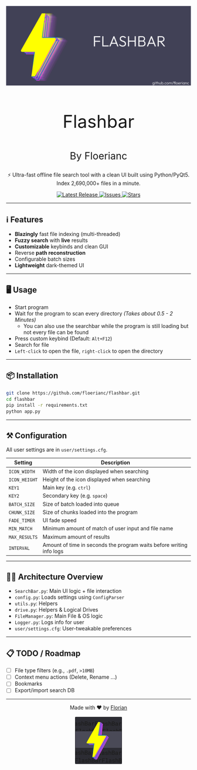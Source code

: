 <img src="assets/banner.png">

<br>
<br>
<p align="center" style="font-size: 36pt">Flashbar</p>
<p align="center" style="font-size: 20pt">By Floerianc</p>

<p align="center"> ⚡ Ultra-fast offline file search tool with a clean UI built using Python/PyQt5.<br>
Index 2,690,000+ files in a minute.
</p>

<p align="center">
    <a href="https://github.com/Floerianc/Flashbar/releases">
        <img src="https://img.shields.io/github/v/release/Floerianc/Flashbar?label=Latest%20Release&style=flat-square" alt="Latest Release">
    </a>
    <a href="https://github.com/Floerianc/FlashBar/issues">
        <img src="https://img.shields.io/github/issues/Floerianc/FlashBar?style=flat-square" alt="Issues">
    </a>
    <a href="https://github.com/Floerianc/FlashBar/stargazers">
        <img src="https://img.shields.io/github/stars/Floerianc/FlashBar?style=flat-square" alt="Stars">
    </a>
</p>

<hr>

## ℹ️ Features
- **Blazingly** fast file indexing (multi-threaded)
- **Fuzzy search** with **live** results
- **Customizable** keybinds and clean GUI
- Reverse **path reconstruction**
- Configurable batch sizes
- **Lightweight** dark-themed UI

<hr>

## 🖥️ Usage

- Start program
- Wait for the program to scan every directory _(Takes about 0.5 - 2 Minutes)_
  - You can also use the searchbar while the program is still loading but not every file can be found 
- Press custom keybind (Default: `Alt+F12`)
- Search for file
- `Left-click` to open the file, `right-click` to open the directory

<hr>

## 📦 Installation

```bash
git clone https://github.com/floerianc/flashbar.git
cd flashbar
pip install -r requirements.txt
python app.py
```

<hr>

## ⚒️ Configuration

All user settings are in `user/settings.cfg`.

| Setting      | Description                                                            |
| ------------ | -----------------------------------------------------------------------|
| `ICON_WIDTH` | Width of the icon displayed when searching                             |
| `ICON_HEIGHT`| Height of the icon displayed when searching                            |
| `KEY1`       | Main key (e.g. `ctrl`)                                                 |
| `KEY2`       | Secondary key (e.g. `space`)                                           |
| `BATCH_SIZE` | Size of batch loaded into queue                                        |
| `CHUNK_SIZE` | Size of chunks loaded into the program                                 |
| `FADE_TIMER` | UI fade speed                                                          |
| `MIN_MATCH`  | Minimum amount of match of user input and file name                    |
| `MAX_RESULTS`| Maximum amount of results                                              |
| `INTERVAL`   | Amount of time in seconds the program waits before writing info logs   |

---

## 🧑‍💼 Architecture Overview

* `SearchBar.py`: Main UI logic + file interaction
* `config.py`: Loads settings using `ConfigParser`
* `utils.py`: Helpers
* `drive.py`: Helpers & Logical Drives
* `FileManager.py`: Main File & OS logic
* `Logger.py`: Logs info for user  
* `user/settings.cfg`: User-tweakable preferences

---

## 📋 TODO / Roadmap

* [ ] File type filters (e.g., `.pdf`, `>10MB`)
* [ ] Context menu actions (Delete, Rename ...)
* [ ] Bookmarks
* [ ] Export/import search DB

---

<p align="center">
Made with ♥️ by <a href="https://github.com/Floerianc/">Florian</a>
<br><br>
<img src="assets/icon.png" width=128>
</p>